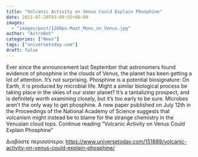```yaml
---
title: "Volcanic Activity on Venus Could Explain Phosphine"
date: 2021-07-20T03:09:55+00:00
images:
  - "images/post/1280px-Maat_Mons_on_Venus.jpg"
author: "AstroBot"
categories: ["News"]
tags: ["universetoday.com"]
draft: false
---
```


Ever since the announcement last September that astronomers found evidence of phosphine in the clouds of Venus, the planet has been getting a lot of attention. It’s not surprising. Phosphine is a potential biosignature: On Earth, it is produced by microbial life. Might a similar biological process be taking place in the skies of our sister planet? It’s a tantalizing prospect, and is definitely worth examining closely, but it’s too early to be sure. Microbes aren’t the only way to get phosphine. A new paper published on July 12th in the Proceedings of the National Academy of Science suggests that volcanism might instead be to blame for the strange chemistry in the Venusian cloud tops. Continue reading “Volcanic Activity on Venus Could Explain Phosphine” 

Διαβάστε περισσότερα: https://www.universetoday.com/151889/volcanic-activity-on-venus-could-explain-phosphine/
